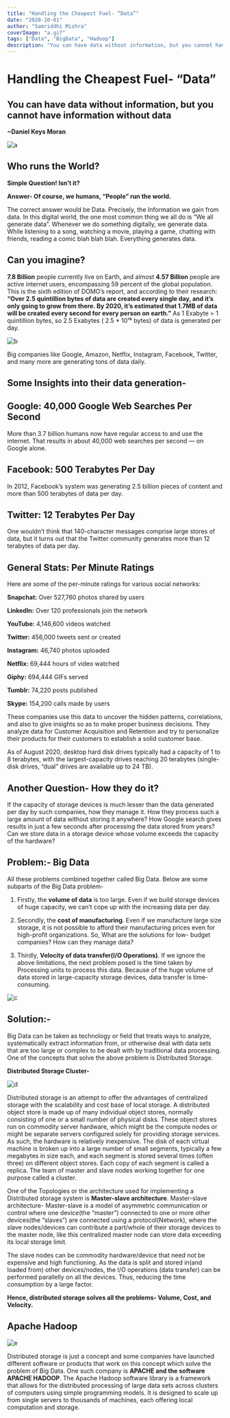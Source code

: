 ```yaml
---
title: "Handling the Cheapest Fuel- “Data”"
date: "2020-10-01"
author: "Samriddhi Mishra"
coverImage: "a.gif"
tags: ["Data", "BigData", "Hadoop"]
description: "You can have data without information, but you cannot have information without data. Large amount of data generated per data, the issues in handling. How the big companies manage and analyze huge amount of data?"
---
```


# Handling the Cheapest Fuel- “Data”

## You can have data without information, but you cannot have information without data

 **~Daniel Keys Moran**
 
![a](a.gif)

## Who runs the World?
**Simple Question! Isn’t it?**

**Answer- Of course, we humans, “People” run the world.**

The correct answer would be Data. Precisely, the Information we gain from data. In this digital world, the one most common thing we all do is
“We all generate data”. Whenever we do something digitally, we generate data. While listening to a song, watching a movie, playing a game, chatting with friends, reading a comic blah blah blah. Everything generates data.
## Can you imagine?

**7.8 Billion** people currently live on Earth, and almost **4.57 Billion** people are active internet users, encompassing 59 percent of the global population.
This is the sixth edition of DOMO’s report, and according to their research:
**“Over 2.5 quintillion bytes of data are created every single day, and it’s only going to grow from there. By 2020, it’s estimated that 1.7MB of data will be created every second for every person on earth.”**
As 1 Exabyte = 1 quintillion bytes, so 2.5 Exabytes ( 2.5 * 10¹⁸ bytes) of data is generated per day.

![b](b.png)

Big companies like Google, Amazon, Netflix, Instagram, Facebook, Twitter, and many more are generating tons of data daily.

## Some Insights into their data generation-
## Google: 40,000 Google Web Searches Per Second
More than 3.7 billion humans now have regular access to and use the internet. That results in about 40,000 web searches per second — on Google alone.

## Facebook: 500 Terabytes Per Day
In 2012, Facebook’s system was generating 2.5 billion pieces of content and more than 500 terabytes of data per day.

## Twitter: 12 Terabytes Per Day
One wouldn’t think that 140-character messages comprise large stores of data, but it turns out that the Twitter community generates more than 12 terabytes of data per day.

## General Stats: Per Minute Ratings
Here are some of the per-minute ratings for various social networks:

**Snapchat:** Over 527,760 photos shared by users

**LinkedIn:** Over 120 professionals join the network

**YouTube:** 4,146,600 videos watched

**Twitter:** 456,000 tweets sent or created

**Instagram:** 46,740 photos uploaded

**Netflix:** 69,444 hours of video watched

**Giphy:** 694,444 GIFs served

**Tumblr:** 74,220 posts published

**Skype:** 154,200 calls made by users

These companies use this data to uncover the hidden patterns, correlations, and also to give insights so as to make proper business decisions. They analyze data for Customer Acquisition and Retention and try to personalize their products for their customers to establish a solid customer base.

As of August 2020, desktop hard disk drives typically had a capacity of 1 to 8 terabytes, with the largest-capacity drives reaching 20 terabytes (single-disk drives, “dual” drives are available up to 24 TB).

## Another Question- How they do it?
If the capacity of storage devices is much lesser than the data generated per day by such companies, how they manage it. How they process such a large amount of data without storing it anywhere? How Google search gives results in just a few seconds after processing the data stored from years? Can we store data in a storage device whose volume exceeds the capacity of the hardware?

## Problem:- Big Data
All these problems combined together called Big Data. Below are some subparts of the Big Data problem-
1) Firstly, the **volume of data** is too large. Even if we build storage devices of huge capacity, we can’t cope up with the increasing data per day.

2) Secondly, the **cost of manufacturing**. Even if we manufacture large size storage, it is not possible to afford their manufacturing prices even for high-profit organizations. So, What are the solutions for low- budget companies? How can they manage data?

3) Thirdly, **Velocity of data transfer(I/O Operations)**. If we ignore the above limitations, the next problem posed is the time taken by Processing units to process this data. Because of the huge volume of data stored in large-capacity storage devices, data transfer is time-consuming.

![c](c.png)

## Solution:-

Big Data can be taken as technology or field that treats ways to analyze, systematically extract information from, or otherwise deal with data sets that are too large or complex to be dealt with by traditional data processing.
One of the concepts that solve the above problem is Distributed Storage.

**Distributed Storage Cluster-**

![d](d.png)

Distributed storage is an attempt to offer the advantages of centralized storage with the scalability and cost base of local storage. A distributed object store is made up of many individual object stores, normally consisting of one or a small number of physical disks. These object stores run on commodity server hardware, which might be the compute nodes or might be separate servers configured solely for providing storage services. As such, the hardware is relatively inexpensive. The disk of each virtual machine is broken up into a large number of small segments, typically a few megabytes in size each, and each segment is stored several times (often three) on different object stores. Each copy of each segment is called a replica. The team of master and slave nodes working together for one purpose called a cluster.

One of the Topologies or the architecture used for implementing a Distributed storage system is **Master-slave architecture**.
Master-slave architecture- Master-slave is a model of asymmetric communication or control where one device(the “master”) connected to one or more other devices(the “slaves”) are connected using a protocol(Network), where the slave nodes/devices can contribute a part/whole of their storage devices to the master node, like this centralized master node can store data exceeding its local storage limit.

The slave nodes can be commodity hardware/device that need not be expensive and high functioning.
As the data is split and stored in(and loaded from) other devices/nodes, the I/O operations (data transfer) can be performed parallelly on all the devices. Thus, reducing the time consumption by a large factor.

**Hence, distributed storage solves all the problems- Volume, Cost, and Velocity.**

## Apache Hadoop
![e](e.png)

Distributed storage is just a concept and some companies have launched different software or products that work on this concept which solve the problem of Big Data. One such company is **APACHE and the software APACHE HADOOP**.
The Apache Hadoop software library is a framework that allows for the distributed processing of large data sets across clusters of computers using simple programming models. It is designed to scale up from single servers to thousands of machines, each offering local computation and storage.
